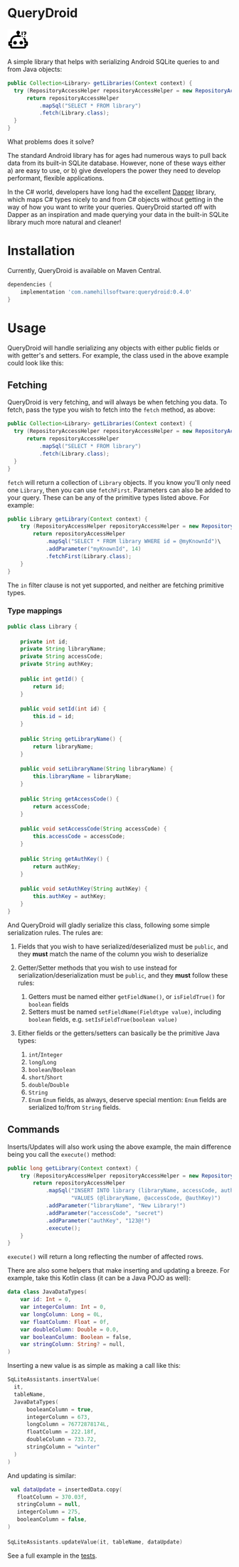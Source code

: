 # QueryDroid

![Logo](./robot-confused-outline.svg)

A simple library that helps with serializing Android SQLite queries to and from Java objects:

```java
public Collection<Library> getLibraries(Context context) {
  try (RepositoryAccessHelper repositoryAccessHelper = new RepositoryAccessHelper(context)) {
      return repositoryAccessHelper
          .mapSql("SELECT * FROM library")
          .fetch(Library.class);
  }
}
```

What problems does it solve? 

The standard Android library has for ages had numerous ways to pull back data from its built-in SQLite database. However, none of these ways either a) are easy to use, or b) give developers the power they need to develop performant, flexible applications.

In the C# world, developers have long had the excellent [Dapper](https://github.com/StackExchange/dapper-dot-net) library, which maps C# types nicely to and from C# objects without getting in the way of how you want to write your queries. QueryDroid started off with Dapper as an inspiration and made querying your data in the built-in SQLite library much more natural and cleaner!

# Installation

Currently, QueryDroid is available on Maven Central.

```groovy
dependencies {
    implementation 'com.namehillsoftware:querydroid:0.4.0'
}
```

# Usage

QueryDroid will handle serializing any objects with either public fields or with getter's and setters. For example, the class used in the above example could look like this:

## Fetching

QueryDroid is very fetching, and will always be when fetching you data. To fetch, pass the type you wish to fetch into the `fetch` method, as above:

```java
public Collection<Library> getLibraries(Context context) {
  try (RepositoryAccessHelper repositoryAccessHelper = new RepositoryAccessHelper(context)) {
      return repositoryAccessHelper
          .mapSql("SELECT * FROM library")
          .fetch(Library.class);
  }
}
```

`fetch` will return a collection of `Library` objects. If you know you'll only need one `Library`, then you can use `fetchFirst`. Parameters can also be added to your query. These can be any of the primitive types listed above. For example:

```java
public Library getLibrary(Context context) {
    try (RepositoryAccessHelper repositoryAccessHelper = new RepositoryAccessHelper(context)) {
        return repositoryAccessHelper
            .mapSql("SELECT * FROM library WHERE id = @myKnownId")\
            .addParameter("myKnownId", 14)
            .fetchFirst(Library.class);
    }
}
```

The `in` filter clause is not yet supported, and neither are fetching primitive types.

### Type mappings

```java
public class Library {

    private int id;
    private String libraryName;
    private String accessCode;
    private String authKey;

    public int getId() {
        return id;
    }

    public void setId(int id) {
        this.id = id;
    }

    public String getLibraryName() {
        return libraryName;
    }

    public void setLibraryName(String libraryName) {
        this.libraryName = libraryName;
    }

    public String getAccessCode() {
        return accessCode;
    }

    public void setAccessCode(String accessCode) {
        this.accessCode = accessCode;
    }

    public String getAuthKey() {
        return authKey;
    }

    public void setAuthKey(String authKey) {
        this.authKey = authKey;
    }
}
```

And QueryDroid will gladly serialize this class, following some simple serialization rules. The rules are:

1. Fields that you wish to have serialized/deserialized must be `public`, and they **must** match the name of the column you wish to deserialize
2. Getter/Setter methods that you wish to use instead for serialization/deserialization must be `public`, and they **must** follow these rules:

    1. Getters must be named either `getFieldName()`, or `isFieldTrue()` for `boolean` fields
    2. Setters must be named `setFieldName(Fieldtype value)`, including `boolean` fields, e.g. `setIsFieldTrue(boolean value)`
  
3. Either fields or the getters/setters can basically be the primitive Java types:

    1. `int`/`Integer`
    2. `long`/`Long`
    3. `boolean`/`Boolean`
    4. `short`/`Short`
    5. `double`/`Double`
    6. `String`
    7. `Enum`
      `Enum` fields, as always, deserve special mention: `Enum` fields are serialized to/from `String` fields.

## Commands

Inserts/Updates will also work using the above example, the main difference being you call the `execute()` method:

```java
public long getLibrary(Context context) {
    try (RepositoryAccessHelper repositoryAccessHelper = new RepositoryAccessHelper(context)) {
        return repositoryAccessHelper
            .mapSql("INSERT INTO library (libraryName, accessCode, authKey) " +
                    "VALUES (@libraryName, @accessCode, @authKey)")
            .addParameter("libraryName", "New Library!")
            .addParameter("accessCode", "secret")
            .addParameter("authKey", "123@!")
            .execute();
    }
}
```

`execute()` will return a long reflecting the number of affected rows.

There are also some helpers that make inserting and updating a breeze. For example, take this Kotlin class (it can be a Java POJO as well):

```kt
data class JavaDataTypes(
    var id: Int = 0,
    var integerColumn: Int = 0,
    var longColumn: Long = 0L,
    var floatColumn: Float = 0f,
    var doubleColumn: Double = 0.0,
    var booleanColumn: Boolean = false,
    var stringColumn: String? = null,
)
```

Inserting a new value is as simple as making a call like this:

```kt
SqLiteAssistants.insertValue(
  it,
  tableName,
  JavaDataTypes(
      booleanColumn = true,
      integerColumn = 673,
      longColumn = 76772878174L,
      floatColumn = 222.18f,
      doubleColumn = 733.72,
      stringColumn = "winter"
  )
)
```

And updating is similar:

```kt
 val dataUpdate = insertedData.copy(
   floatColumn = 370.03f,
   stringColumn = null,
   integerColumn = 275,
   booleanColumn = false,
)

SqLiteAssistants.updateValue(it, tableName, dataUpdate)
```

See a full example in the [tests](./querydroid/src/test/java/GivenAnObject/WhenInsertingAndUpdatingAValue.kt).